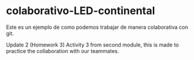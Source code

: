 # colaborativo-LED-continental

Este es un ejemplo de como podemos trabajar de manera colaborativa con git.

Update 2 (Homework 3)
Activity 3 from second module, this is made to practice the collaboration with our teammates.
